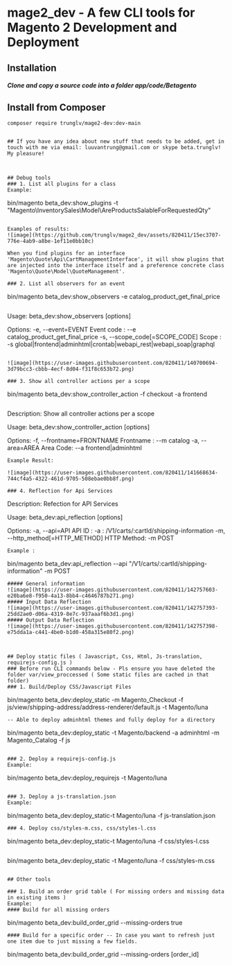 # mage2_dev - A few CLI tools for Magento 2 Development and Deployment 

## Installation

##### Clone and copy a source code into a folder app/code/Betagento 


## Install from Composer
```
composer require trunglv/mage2-dev:dev-main
```
```

## If you have any idea about new stuff that needs to be added, get in touch with me via email: luuvantrung@gmail.com or skype beta.trunglv! My pleasure!



## Debug tools
### 1. List all plugins for a class
Example:
```
bin/magento beta_dev:show_plugins -t "Magento\InventorySales\Model\AreProductsSalableForRequestedQty"
```

Examples of results:
![image](https://github.com/trunglv/mage2_dev/assets/820411/15ec3707-776e-4ab9-a8be-1ef11e0bb10c)

When you find plugins for an interface 'Magento\Quote\Api\CartManagementInterface', it will show plugins that are injected into the interface itself and a preference concrete class 'Magento\Quote\Model\QuoteManagement'. 

### 2. List all observers for an event 
```
bin/magento beta_dev:show_observers -e catalog_product_get_final_price 
```
```
Usage:
  beta_dev:show_observers [options]

Options:
  -e, --event=EVENT              Event code : --e catalog_product_get_final_price
  -s, --scope_code[=SCOPE_CODE]  Scope : -s global|frontend|adminhtml|crontab|webapi_rest|webapi_soap|graphql
```

![image](https://user-images.githubusercontent.com/820411/140700694-3d79bcc3-cbbb-4ecf-8d04-f31f8c653b72.png)

### 3. Show all controller actions per a scope 
```
bin/magento beta_dev:show_controller_action  -f checkout -a frontend
```

```
Description:
  Show all controller actions per a scope

Usage:
  beta_dev:show_controller_action [options]

Options:
  -f, --frontname=FRONTNAME  Frontname : --m catalog
  -a, --area=AREA            Area Code: --a frontend|adminhtml 
```
Example Result:

![image](https://user-images.githubusercontent.com/820411/141668634-744cf4a5-4322-461d-9705-508ebae0bb8f.png)

### 4. Reflection for Api Services

```
Description:
  Refection for API Services

Usage:
  beta_dev:api_reflection [options]

Options:
  -a, --api=API                    API ID : -a : /V1/carts/:cartId/shipping-information 
  -m, --http_method[=HTTP_METHOD]  HTTP Method: -m POST 

```
Example :
```
bin/magento beta_dev:api_reflection --api "/V1/carts/:cartId/shipping-information" -m POST
```
##### General information
![image](https://user-images.githubusercontent.com/820411/142757603-e20ba6e8-f950-4a13-8bb4-c4646787b271.png)
##### Input Data Reflection
![image](https://user-images.githubusercontent.com/820411/142757393-25dd2ae0-d06a-4319-8e7c-937aaaf6b3d1.png)
##### Output Data Reflection
![image](https://user-images.githubusercontent.com/820411/142757398-e75dda1a-c441-4be0-b1d0-458a315e80f2.png)



## Deploy static files ( Javascript, Css, Html, Js-translation, requirejs-config.js )
### Before run CLI commands below - Pls ensure you have deleted the folder var/view_proccessed ( Some static files are cached in that folder)
### 1. Build/Deploy CSS/Javascript Files
```
bin/magento beta_dev:deploy_static -m Magento_Checkout -f js/view/shipping-address/address-renderer/default.js -t Magento/luna
```
-- Able to deploy adminhtml themes and fully deploy for a directory
```
bin/magento beta_dev:deploy_static -t Magento/backend -a adminhtml -m Magento_Catalog -f js
```

### 2. Deploy a requirejs-config.js 
Example:
```
bin/magento  beta_dev:deploy_requirejs -t Magento/luna
```

### 3. Deploy a js-translation.json 
Example:
```
bin/magento   beta_dev:deploy_static-t Magento/luna -f js-translation.json
```
### 4. Deploy css/styles-m.css, css/styles-l.css
```
bin/magento   beta_dev:deploy_static-t Magento/luna -f css/styles-l.css
```
```
bin/magento   beta_dev:deploy_static -t Magento/luna -f css/styles-m.css
```

## Other tools

### 1. Build an order grid table ( For missing orders and missing data in existing items ) 
Example:
#### Build for all missing orders 
```
bin/magento beta_dev:build_order_grid --missing-orders true

```
#### Build for a specific order -- In case you want to refresh just one item due to just missing a few fields. 

```
bin/magento beta_dev:build_order_grid --missing-orders [order_id]

```
